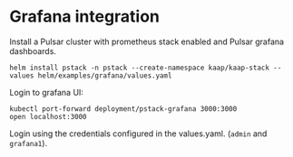 # Grafana integration

Install a Pulsar cluster with prometheus stack enabled and Pulsar grafana dashboards.
```
helm install pstack -n pstack --create-namespace kaap/kaap-stack --values helm/examples/grafana/values.yaml 
```

Login to grafana UI:
```
kubectl port-forward deployment/pstack-grafana 3000:3000
open localhost:3000
```
Login using the credentials configured in the values.yaml. (`admin` and `grafana1`).

